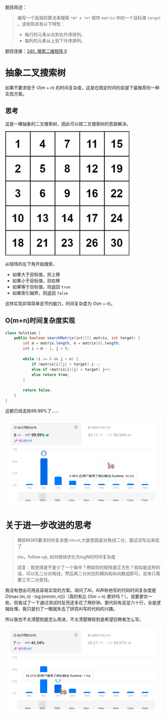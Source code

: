 题目简述：

> 编写一个高效的算法来搜索 `*m* x *n*` 矩阵 `matrix` 中的一个目标值 `target` 。该矩阵具有以下特性：
>
> - 每行的元素从左到右升序排列。
> - 每列的元素从上到下升序排列。

题目连接：[240. 搜索二维矩阵 II](https://leetcode.cn/problems/search-a-2d-matrix-ii/)

# 抽象二叉搜索树

如果不要求低于 $O(m+n)$ 的时间复杂度，这是在限定时间的前提下最推荐的一种实现方案。

## 思考

这是一棵抽象的二叉搜索树，因此可以按二叉搜索树的思路解决。

![例子](/images/240.jpg)

从矩阵的左下角开始搜索，

- 如果大于目标值，则上移
- 如果小于目标值，则右移
- 如果等于目标值，则返回 `true`
- 如果索引越界，则返回 `false`

这样实现非常简单且节约脑力，时间复杂度为 $O(m+n)$。

## O(m+n)时间复杂度实现

```java
class Solution {
    public boolean searchMatrix(int[][] matrix, int target) {
        int m = matrix.length, n = matrix[0].length;
        int i = m - 1, j = 0;

        while (i >= 0 && j < n) {
            if (matrix[i][j] > target) i--;
            else if (matrix[i][j] < target) j++;
            else return true;
        }
        
        return false;
    }
}
```

这都已经击败99.99%了……

![算法评估](/images/240_1.png)

# 关于进一步改进的思考

> 微软M365要求时间复杂度<m+n,大致思路是对角线二分，面试没写出来挂了

> ms，follow-up, 如何继续优化为logN的时间复杂度
>
> 回复：我觉得是不是少了一个条件？例如你的矩阵是正方形？假如是这样的话，可以先二分对角线，然后再二分对应的横向和纵向数组即可。总体只需要三次二分查找。

我没有想出可用且容易实现的方案。询问了AI，AI声称他写的代码时间复杂度是 $O\Big(\max(m,n)\cdot\log\big(min(m,n)\big)\Big)$（真的有比 $O(m+n)$ 更好吗？），说要更优一些，但我试了一下通过测试时反而还多花了两秒钟。那代码有足足六十行，全是逻辑处理，我只是扫了一眼就失去了研究AI写的代码的兴趣。

所以我也不太清楚到底怎么改进，不太清楚微软到底希望应聘者怎么写。

![算法评估](/images/240_2.png)
